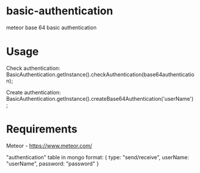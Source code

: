 # basic-authentication
meteor base 64 basic authentication

# Usage
Check authentication: BasicAuthentication.getInstance().checkAuthentication(base64authentication);

Create authentication:  BasicAuthentication.getInstance().createBase64Authentication('userName');

# Requirements
Meteor - https://www.meteor.com/

"authentication" table in mongo
format: { type: "send/receive", userName: "userName", password: "password" } 


